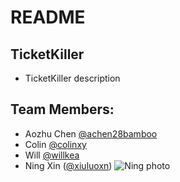 # README

## TicketKiller

* TicketKiller description

## Team Members:

* Aozhu Chen [@achen28bamboo](https://github.com/achen28bamboo)
* Colin [@colinxy](https://github.com/colinxy)
* Will [@willkea](https://github.com/willkea)
* Ning Xin ([@xiuluoxn](https://github.com/xiuluoxn))
![Ning photo](https://avatars0.githubusercontent.com/u/22165743?v=3&s=400)

